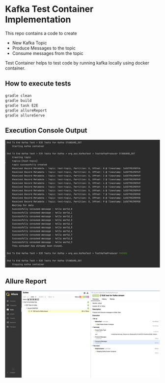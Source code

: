 # Kafka Test Container Implementation

This repo contains a code to create 
- New Kafka Topic
- Produce Messages to the topic
- Consume messages from the topic

Test Container helps to test code by running kafka locally using docker container. 

## How to execute tests
```shell script
gradle clean
gradle build
gradle task E2E
gradle allureReport
gradle allureServe
```

## Execution Console Output
![Execution Console](docs/img/execution-console.png)

## Allure Report
![Allure Report](docs/img/allure-report.png)
